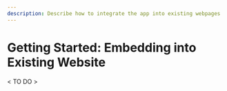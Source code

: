 ```yaml
---
description: Describe how to integrate the app into existing webpages
---
```


# Getting Started: Embedding into Existing Website

&lt; TO DO &gt;

